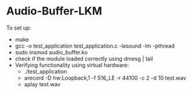 # Audio-Buffer-LKM
To set up:
- make
- gcc -o test_application test_application.c -lasound -lm -pthread
- sudo insmod audio_buffer.ko
- check if the module loaded correctly using dmesg | tail
- Verifying functionality using virtual hardware:
  - ./test_application
  - arecord -D hw:Loopback,1 -f S16_LE -r 44100 -c 2 -d 10 test.wav
  - aplay test.wav
